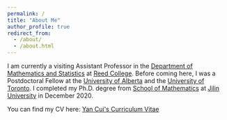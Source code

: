 ```yaml
---
permalink: /
title: "About Me"
author_profile: true
redirect_from: 
  - /about/
  - /about.html
---
```


I am currently a visiting Assistant Professor in the [Department of Mathematics and Statistics](https://www.reed.edu/math/) at [Reed College](https://www.reed.edu/). Before coming here, I was a Postdoctoral Fellow at the [University of Alberta](https://www.ualberta.ca/index.html) and the [University of Toronto](https://www.utoronto.ca/). I completed my Ph.D. degree from [School of Mathematics](https://math.jlu.edu.cn/) at [Jilin University](https://www.jlu.edu.cn/) in December 2020.

You can find my CV here: [Yan Cui's Curriculum Vitae](/homepage/cv.pdf)
